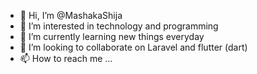 - 👋 Hi, I’m @MashakaShija
- 👀 I’m interested in technology and programming
- 🌱 I’m currently learning new things everyday
- 💞️ I’m looking to collaborate on Laravel and flutter (dart)
- 📫 How to reach me ...

<!---
MashakaShija/MashakaShija is a ✨ special ✨ repository because its `README.md` (this file) appears on your GitHub profile.
You can click the Preview link to take a look at your changes.
--->
